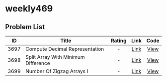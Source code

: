 # weekly469

<!-- LEETCODE_TABLE_START -->
## Problem List

| ID | Title | Rating | Link | Code |
|:--:|-------|:------:|:----:|:----:|
| 3697 | Compute Decimal Representation | - | [Link](https://leetcode.com/problems/compute-decimal-representation/) | [View](./contests/weekly469/3697.compute-decimal-representation.cpp) |
| 3698 | Split Array With Minimum Difference | - | [Link](https://leetcode.com/problems/split-array-with-minimum-difference/) | [View](./contests/weekly469/3698.split-array-with-minimum-difference.cpp) |
| 3699 | Number Of Zigzag Arrays I | - | [Link](https://leetcode.com/problems/number-of-zigzag-arrays-i/) | [View](./contests/weekly469/3699.number-of-zigzag-arrays-i.cpp) |

<!-- LEETCODE_TABLE_END -->
